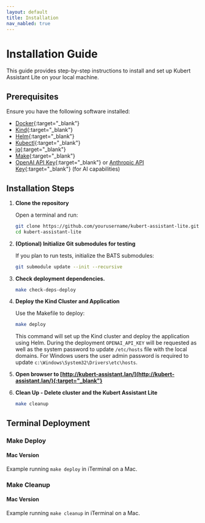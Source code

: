 ```yaml
---
layout: default
title: Installation
nav_nabled: true
---
```


# Installation Guide

This guide provides step-by-step instructions to install and set up Kubert Assistant Lite on your local machine.

## Prerequisites

Ensure you have the following software installed:

- [Docker](https://docs.docker.com/get-docker/){:target="_blank"}
- [Kind](https://kind.sigs.k8s.io/){:target="_blank"}
- [Helm](https://helm.sh/docs/intro/install/){:target="_blank"}
- [Kubectl](https://kubernetes.io/docs/tasks/tools/){:target="_blank"}
- [jq](https://stedolan.github.io/jq/){:target="_blank"}
- [Make](https://www.gnu.org/software/make/){:target="_blank"}
- [OpenAI API Key](https://platform.openai.com/docs/api-reference/authentication){:target="_blank"} or [Anthropic API Key](https://console.anthropic.com/docs/authentication){:target="_blank"} (for AI capabilities)

## Installation Steps

1. **Clone the repository**

   Open a terminal and run:

   ```bash
   git clone https://github.com/yourusername/kubert-assistant-lite.git
   cd kubert-assistant-lite
   ```

2. **(Optional) Initialize Git submodules for testing**

   If you plan to run tests, initialize the BATS submodules:

   ```bash
   git submodule update --init --recursive
   ```

3. **Check deployment dependencies.**

    ```bash
    make check-deps-deploy
    ```

4. **Deploy the Kind Cluster and Application**

    Use the Makefile to deploy:

    ```bash
    make deploy
    ```

    This command will set up the Kind cluster and deploy the application using Helm. During the deployment `OPENAI_API_KEY` will be requested as well as the system password to update `/etc/hosts` file with the local domains. For Windows users the user admin password is required to update `c:\Windows\System32\Drivers\etc\hosts`.

5. **Open browser to [http://kubert-assistant.lan/](http://kubert-assistant.lan/){:target="_blank"}**

6. **Clean Up - Delete cluster and the Kubert Assistant Lite**

   ```bash
   make cleanup
   ```

## Terminal Deployment

<script src="/kubert-assistant-lite/assets/js/asciinema-player.min.js"></script>

### Make Deploy

#### Mac Version

Example running `make deploy` in iTerminal on a Mac.

<div id="make-deploy-mac"></div>
<script>
    AsciinemaPlayer.create('/kubert-assistant-lite/assets/terminal/make-deploy-mac.cast', document.getElementById('make-deploy-mac'));
</script>

### Make Cleanup

#### Mac Version

Example running `make cleanup` in iTerminal on a Mac.

<div id="make-cleanup-mac"></div>
<script>
    AsciinemaPlayer.create('/kubert-assistant-lite/assets/terminal/make-cleanup-mac.cast', document.getElementById('make-cleanup-mac'));
</script>
